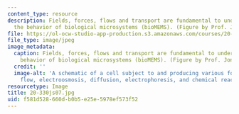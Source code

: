 ```yaml
---
content_type: resource
description: Fields, forces, flows and transport are fundamental to understanding
  the behavior of biological microsystems (bioMEMS). (Figure by Prof. Jongyoon Han.)
file: https://ol-ocw-studio-app-production.s3.amazonaws.com/courses/20-330j-fields-forces-and-flows-in-biological-systems-spring-2007/f581d528660db0b5e25e5978ef573f52_20-330js07.jpg
file_type: image/jpeg
image_metadata:
  caption: Fields, forces, flows and transport are fundamental to understanding the
    behavior of biological microsystems (bioMEMS). (Figure by Prof. Jongyoon Han.)
  credit: ''
  image-alt: 'A schematic of a cell subject to and producing various forces: hydrodynamic
    flow, electroosmosis, diffusion, electrophoresis, and chemical reactions.'
resourcetype: Image
title: 20-330js07.jpg
uid: f581d528-660d-b0b5-e25e-5978ef573f52
---
```

